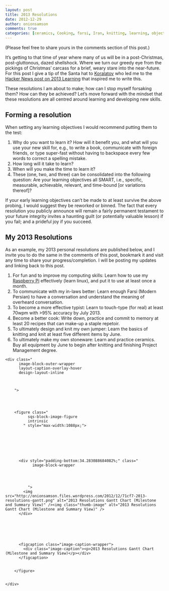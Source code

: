 ```yaml
---
layout: post
title: 2013 Resolutions
date: 2012-12-29
author: onionsamson
comments: true
categories: [ceramics, Cooking, farsi, Iran, knitting, learning, objectives, persian, Project Management, raspberry pi, SMART, stoneware, Tech, typing, Writing]
---
```

<p>(Please feel free to share yours in the comments section of this post.) </p>

<p>It’s getting to that time of year where many of us will be in a post-Christmas, post-gluttonous, dazed shellshock. Where we turn our greedy eye from the pickings of Christmas’ carcass for a brief, weary stare into the near-future. For this post I give a tip of the Santa hat to <a href="http://koralatov.com">Koralatov</a> who led me to the <a href="http://news.ycombinator.com/item?id=4966522">Hacker News post on 2013 Learning</a> that inspired me to write this.</p>

<p>These resolutions I am about to make; how can I stop myself forsaking them? How can they be achieved? Let’s move forward with the mindset that these resolutions are all centred around learning and developing new skills.</p>

<h2 id="formingaresolution">Forming a resolution</h2>

<p>When setting any learning objectives I would recommend putting them to the test:</p>

<ol>
<li>Why do you want to learn it? How will it benefit you, and what will you use your new skill for, e.g., to write a book, communicate with foreign friends, or type super-fast without having to backspace every few words to correct a spelling mistake.</li>
<li>How long will it take to learn?</li>
<li>When will you make the time to learn it? </li>
<li>These (one, two, and three) can be consolidated into the following question: Are your learning objectives all SMART, i.e., specific, measurable, achievable, relevant, and time-bound [or variations thereof]?</li>
</ol>

<p>If your early learning objectives can’t be made to at least survive the above probing, I would suggest they be reworked or binned. The fact that every resolution you publicly announce will remain a fairly permanent testament to your future integrity invites a haunting guilt (or potentially valuable lesson) if you fail; and a prideful joy if you succeed.</p>

<h2 id="my2013resolutions">My 2013 Resolutions</h2>

<p>As an example, my 2013 personal resolutions are published below, and I invite you to do the same in the comments of this post, bookmark it and visit any time to share your progress/completion. I will be posting my updates and linking back to this post.</p>

<ol>
<li>For fun and to improve my computing skills: Learn how to use my <a href="http://raspberrypi.org">Raspberry Pi</a> effectively (learn linux), and put it to use at least once a month.</li>
<li>To communicate with my in-laws better: Learn enough Farsi (Modern Persian) to have a conversation and understand the meaning of overheard conversation. </li>
<li>To become a more effective typist: Learn to touch-type (for real) at least 70wpm with &gt;95% accuracy  by July 2013. </li>
<li>Become a better cook: Write down, practice and commit to memory at least 20 recipes that can make-up a staple repetoir.</li>
<li>To ultimately design and knit my own jumper: Learn the basics of knitting and knit at least five different items by June. </li>
<li>To ultimately make my own stoneware: Learn and practice ceramics. Buy all equipment by June to begin after knitting and finishing Project Management degree.</li>
</ol>







 

  
  
    <div class="
          image-block-outer-wrapper
          layout-caption-overlay-hover
          design-layout-inline
          
          
          
        ">

      

      
        <figure class="
              sqs-block-image-figure
              intrinsic
            " style="max-width:1088px;">
          
        
        

        
          
            
          <div style="padding-bottom:34.283088684082%;" class="
                image-block-wrapper
                
          
        
                
              ">
            <img src="http://onionsamson.files.wordpress.com/2012/12/71cf7-2013-resolutions-gantt.png" alt="2013 Resolutions Gantt Chart (Milestone and Summary View)" /><img class="thumb-image" alt="2013 Resolutions Gantt Chart (Milestone and Summary View)" />
          </div>
        
          
        

        
          
          <figcaption class="image-caption-wrapper">
            <div class="image-caption"><p>2013 Resolutions Gantt Chart (Milestone and Summary View)</p></div>
          </figcaption>
        
      
        </figure>
      

    </div>
